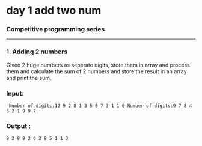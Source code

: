 # **day 1 add two num**
### Competitive programming series
___
### 1. Adding 2 numbers

Given 2 huge numbers as seperate digits, store them in array and process them and calculate the sum of 2 numbers and store the result in an array and print the sum.

### Input:
``
Number of digits:12
9 2 8 1 3 5 6 7 3 1 1 6
Number of digits:9
7 8 4 6 2 1 9 9 7``

### Output :
``9 2 8 9 2 0 2 9 5 1 1 3``